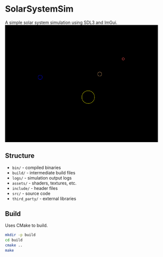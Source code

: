# SolarSystemSim

A simple solar system simulation using SDL3 and ImGui.
![Simulation Preview](assets/preview.png)

## Structure

- `bin/` - compiled binaries
- `build/` - intermediate build files
- `logs/` - simulation output logs
- `assets/` - shaders, textures, etc.
- `include/` - header files
- `src/` - source code
- `third_party/` - external libraries

## Build

Uses CMake to build.

```bash
mkdir -p build
cd build
cmake ..
make
```
